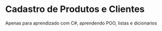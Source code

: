 # Cadastro de Produtos e Clientes

Apenas para aprendizado com C#, aprendendo POO, listas e dicionarios
